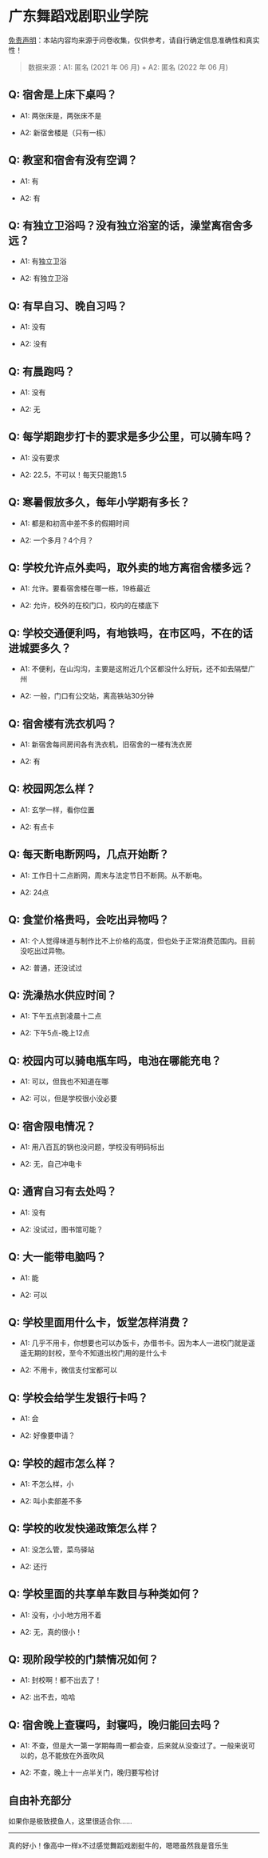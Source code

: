 # 广东舞蹈戏剧职业学院

[免责声明](https://colleges.chat/#_3)：本站内容均来源于问卷收集，仅供参考，请自行确定信息准确性和真实性！

> 数据来源：A1: 匿名 (2021 年 06 月) + A2: 匿名 (2022 年 06 月)

## Q: 宿舍是上床下桌吗？

- A1: 两张床是，两张床不是

- A2: 新宿舍楼是（只有一栋）

## Q: 教室和宿舍有没有空调？

- A1: 有

- A2: 有

## Q: 有独立卫浴吗？没有独立浴室的话，澡堂离宿舍多远？

- A1: 有独立卫浴

- A2: 有独立卫浴

## Q: 有早自习、晚自习吗？

- A1: 没有

- A2: 没有

## Q: 有晨跑吗？

- A1: 没有

- A2: 无

## Q: 每学期跑步打卡的要求是多少公里，可以骑车吗？

- A1: 没有要求

- A2: 22.5，不可以！每天只能跑1.5

## Q: 寒暑假放多久，每年小学期有多长？

- A1: 都是和初高中差不多的假期时间

- A2: 一个多月？4个月？

## Q: 学校允许点外卖吗，取外卖的地方离宿舍楼多远？

- A1: 允许。要看宿舍楼在哪一栋，19栋最近

- A2: 允许，校外的在校门口，校内的在楼底下

## Q: 学校交通便利吗，有地铁吗，在市区吗，不在的话进城要多久？

- A1: 不便利，在山沟沟，主要是这附近几个区都没什么好玩，还不如去隔壁广州

- A2: 一般，门口有公交站，离高铁站30分钟

## Q: 宿舍楼有洗衣机吗？

- A1: 新宿舍每间房间各有洗衣机，旧宿舍的一楼有洗衣房

- A2: 有

## Q: 校园网怎么样？

- A1: 玄学一样，看你位置

- A2: 有点卡

## Q: 每天断电断网吗，几点开始断？

- A1: 工作日十二点断网，周末与法定节日不断网。从不断电。

- A2: 24点

## Q: 食堂价格贵吗，会吃出异物吗？

- A1: 个人觉得味道与制作比不上价格的高度，但也处于正常消费范围内。目前没吃出过异物。

- A2: 普通，还没试过

## Q: 洗澡热水供应时间？

- A1: 下午五点到凌晨十二点

- A2: 下午5点-晚上12点

## Q: 校园内可以骑电瓶车吗，电池在哪能充电？

- A1: 可以，但我也不知道在哪

- A2: 可以，但是学校很小没必要

## Q: 宿舍限电情况？

- A1: 用八百瓦的锅也没问题，学校没有明码标出

- A2: 无，自己冲电卡

## Q: 通宵自习有去处吗？

- A1: 没有

- A2: 没试过，图书馆可能？

## Q: 大一能带电脑吗？

- A1: 能

- A2: 可以

## Q: 学校里面用什么卡，饭堂怎样消费？

- A1: 几乎不用卡，你想要也可以办饭卡，办借书卡。因为本人一进校门就是遥遥无期的封校，至今不知道出校门用的是什么卡

- A2: 不用卡，微信支付宝都可以

## Q: 学校会给学生发银行卡吗？

- A1: 会

- A2: 好像要申请？

## Q: 学校的超市怎么样？

- A1: 不怎么样，小

- A2: 叫小卖部差不多

## Q: 学校的收发快递政策怎么样？

- A1: 没怎么管，菜鸟驿站

- A2: 还行

## Q: 学校里面的共享单车数目与种类如何？

- A1: 没有，小小地方用不着

- A2: 无，真的很小！

## Q: 现阶段学校的门禁情况如何？

- A1: 封校啊！都不出去了！

- A2: 出不去，哈哈

## Q: 宿舍晚上查寝吗，封寝吗，晚归能回去吗？

- A1: 不查，但是大一第一学期每周一都会查，后来就从没查过了。一般来说可以的，总不能放在外面吹风

- A2: 不查，晚上十一点半关门，晚归要写检讨

## 自由补充部分

如果你是极致摸鱼人，这里很适合你……

***

真的好小！像高中一样x不过感觉舞蹈戏剧挺牛的，嗯嗯虽然我是音乐生